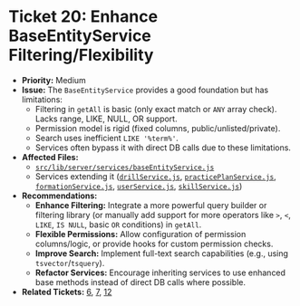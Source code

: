 # Ticket 20: Enhance BaseEntityService Filtering/Flexibility

- **Priority:** Medium
- **Issue:** The `BaseEntityService` provides a good foundation but has limitations:
    - Filtering in `getAll` is basic (only exact match or `ANY` array check). Lacks range, LIKE, NULL, OR support.
    - Permission model is rigid (fixed columns, public/unlisted/private).
    - Search uses inefficient `LIKE '%term%'`.
    - Services often bypass it with direct DB calls due to these limitations.
- **Affected Files:**
    - [`src/lib/server/services/baseEntityService.js`](src/lib/server/services/baseEntityService.js)
    - Services extending it ([`drillService.js`](src/lib/server/services/drillService.js), [`practicePlanService.js`](src/lib/server/services/practicePlanService.js), [`formationService.js`](src/lib/server/services/formationService.js), [`userService.js`](src/lib/server/services/userService.js), [`skillService.js`](src/lib/server/services/skillService.js))
- **Recommendations:**
    - **Enhance Filtering:** Integrate a more powerful query builder or filtering library (or manually add support for more operators like `>`, `<`, `LIKE`, `IS NULL`, basic `OR` conditions) in `getAll`.
    - **Flexible Permissions:** Allow configuration of permission columns/logic, or provide hooks for custom permission checks.
    - **Improve Search:** Implement full-text search capabilities (e.g., using `tsvector`/`tsquery`).
    - **Refactor Services:** Encourage inheriting services to use enhanced base methods instead of direct DB calls where possible.
- **Related Tickets:** [6](./06-api-scalability-drills.md), [7](./07-api-scalability-practice-plans.md), [12](./12-api-service-bypass.md) 